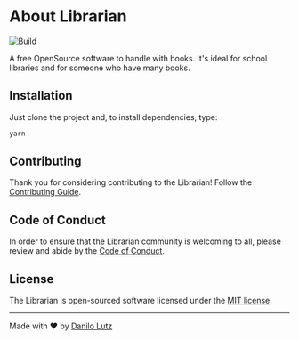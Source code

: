 # About Librarian

[![Build](https://github.com/danilolutz/librarian/actions/workflows/build.yml/badge.svg)](https://github.com/danilolutz/librarian/actions/workflows/build.yml)

A free OpenSource software to handle with books. It's ideal for school libraries
and for someone who have many books.

## Installation

Just clone the project and, to install dependencies, type:

```bash
yarn
```

## Contributing

Thank you for considering contributing to the Librarian! Follow the [Contributing Guide](.github/CONTRIBUTING.md).

## Code of Conduct

In order to ensure that the Librarian community is welcoming to all, please review and abide by the [Code of Conduct](.github/CODE_OF_CONDUCT.md).

## License

The Librarian is open-sourced software licensed under the [MIT license](https://opensource.org/licenses/MIT).

---
Made with :heart: by [Danilo Lutz](https://github.com/danilolutz)
